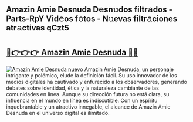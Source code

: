 ## Amazin Amie Desnuda D𝚎sn𝚞dos filtr𝚊dos - Parts-RpY Vid𝚎os f𝚘tos - N𝚞evas filtr𝚊ciones atr𝚊ctivas qCzt5

# <h2><a href="http://mb43nns.tromn.icu/?c=Amazin+Amie+Desnuda">🔗👉👉👉 Amazin Amie Desnuda 🔗🔗</a></h2>

[![Amazin Amie Desnuda nuevo](https://i.imgur.com/pEAQMta.gif)](http://mb43nns.tromn.icu/?c=Amazin+Amie+Desnuda)
Amazin Amie Desnuda, un personaje intrigante y polémico, elude la definición fácil. Su uso innovador de los medios digitales ha cautivado y enfurecido a los observadores, generando debates sobre identidad, ética y la naturaleza cambiante de las comunidades en línea. Aunque su dirección futura no está clara, su influencia en el mundo en línea es indiscutible. Con un espíritu inquebrantable y un atractivo innegable, el alcance de Amazin Amie Desnuda en el universo digital es ilimitado.
